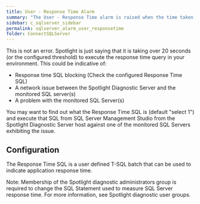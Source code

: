 ```yaml
---
title: User - Response Time Alarm
summary: "The User - Response Time alarm is raised when the time taken for Spotlight to send a simple query to the monitored SQL Server instance, have it processed and get the answer back is more than 20 seconds (or the configured threshold). The Response Time alarm does not tell you where the time is spent; it could be the network or it could be the SQL Server instance is unresponsive."
sidebar: c_sqlserver_sidebar
permalink: sqlserver_alarm_user_responsetime
folder: ConnectSQLServer
---
```



This is not an error. Spotlight is just saying that it is taking over 20 seconds (or the configured threshold) to execute the response time query in your environment. This could be indicative of:

* Response time SQL blocking (Check the configured Response Time SQL)
* A network issue between the Spotlight Diagnostic Server and the monitored SQL server(s)
* A problem with the monitored SQL Server(s)

You may want to find out what the Response Time SQL is (default "select 1") and execute that SQL from SQL Server Management Studio from the Spotlight Diagnostic Server host against one of the monitored SQL Servers exhibiting the issue.

## Configuration

The Response Time SQL is a user defined T-SQL batch that can be used to indicate application response time.

Note: Membership of the Spotlight diagnostic administrators group is required to change the SQL Statement used to measure SQL Server response time. For more information, see Spotlight diagnostic user groups.

